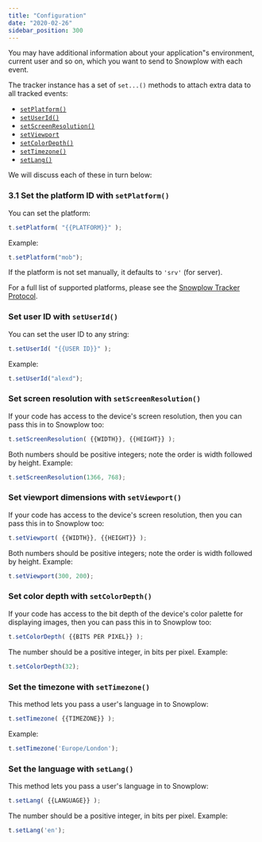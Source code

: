 ```yaml
---
title: "Configuration"
date: "2020-02-26"
sidebar_position: 300
---
```


You may have additional information about your application"s environment, current user and so on, which you want to send to Snowplow with each event.

The tracker instance has a set of `set...()` methods to attach extra data to all tracked events:

- [`setPlatform()`](#set-platform)
- [`setUserId()`](#set-user-id)
- [`setScreenResolution()`](#set-screen-resolution)
- [`setViewport`](#set-viewport)
- [`setColorDepth()`](#set-color-depth)
- [`setTimezone()`](#set-timezone)
- [`setLang()`](#set-lang)

We will discuss each of these in turn below:

### 3.1 Set the platform ID with `setPlatform()`

You can set the platform:

```javascript
t.setPlatform( "{{PLATFORM}}" );
```

Example:

```javascript
t.setPlatform("mob");
```

If the platform is not set manually, it defaults to `'srv'` (for server).

For a full list of supported platforms, please see the [Snowplow Tracker Protocol](/docs/sources/trackers/snowplow-tracker-protocol/index.md#application-parameters).

### Set user ID with `setUserId()`

You can set the user ID to any string:

```javascript
t.setUserId( "{{USER ID}}" );
```

Example:

```javascript
t.setUserId("alexd");
```

### Set screen resolution with `setScreenResolution()`

If your code has access to the device's screen resolution, then you can pass this in to Snowplow too:

```javascript
t.setScreenResolution( {{WIDTH}}, {{HEIGHT}} );
```

Both numbers should be positive integers; note the order is width followed by height. Example:

```javascript
t.setScreenResolution(1366, 768);
```

### Set viewport dimensions with `setViewport()`

If your code has access to the device's screen resolution, then you can pass this in to Snowplow too:

```javascript
t.setViewport( {{WIDTH}}, {{HEIGHT}} );
```

Both numbers should be positive integers; note the order is width followed by height. Example:

```javascript
t.setViewport(300, 200);
```

### Set color depth with `setColorDepth()`

If your code has access to the bit depth of the device's color palette for displaying images, then you can pass this in to Snowplow too:

```javascript
t.setColorDepth( {{BITS PER PIXEL}} );
```

The number should be a positive integer, in bits per pixel. Example:

```javascript
t.setColorDepth(32);
```

### Set the timezone with `setTimezone()`

This method lets you pass a user's language in to Snowplow:

```javascript
t.setTimezone( {{TIMEZONE}} );
```

Example:

```javascript
t.setTimezone('Europe/London');
```

### Set the language with `setLang()`

This method lets you pass a user's language in to Snowplow:

```javascript
t.setLang( {{LANGUAGE}} );
```

The number should be a positive integer, in bits per pixel. Example:

```javascript
t.setLang('en');
```
